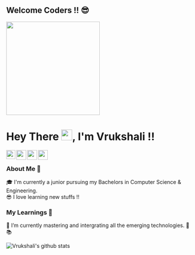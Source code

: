 <h2> Welcome Coders !! 😎 </h2>

<img src="https://miro.medium.com/max/875/1*zm5NLjdhGd3VVTA2u-xEPg.gif" width="250px" align="middle">

#  Hey There <img src="https://github.com/TheDudeThatCode/TheDudeThatCode/blob/master/Assets/Hi.gif" width="29px">, I'm Vrukshali !!

<a href="https://www.linkedin.com/in/vrukshali-torawane-4172bb1a0/">
  <img align="left" width="24px" src="https://cdn.jsdelivr.net/npm/simple-icons@v3/icons/linkedin.svg"  /> 
 </a> 
 <a href="https://twitter.com/vrukshali77">
  <img align="left" width="26px" src="https://cdn.jsdelivr.net/npm/simple-icons@v3/icons/twitter.svg"   />
</a>
<a href="mailto:vrukshalitorawane@gmail.com">
  <img align="left" width="26px" src="https://cdn.jsdelivr.net/npm/simple-icons@v3/icons/gmail.svg"   />
</a>
<a href="https://vrukshalitorawane.medium.com/">
  <img align="left" width="26px" src="https://cdn.jsdelivr.net/npm/simple-icons@v3/icons/medium.svg"   />
</a>

<br />

### About Me 🤠 <br />
🎓 I'm currently a junior pursuing my Bachelors in Computer Science & Engineering. <br />
😎 I love learning new stuffs !! <br />

### My Learnings 🔭
🌱 I’m currently mastering and intergrating all the emerging technologies. 📖📚

![Vrukshali's github stats](https://github-readme-stats.vercel.app/api?username=Vrukshali-26&hide=issues&show_icons=true&theme=highcontrast)
